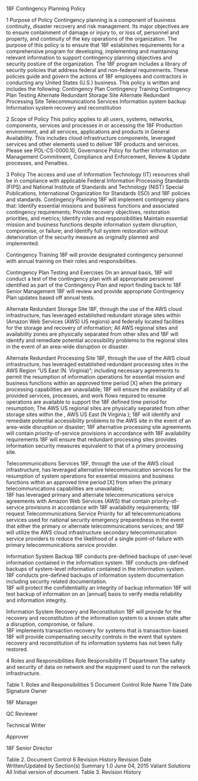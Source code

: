 18F Contingency Planning Policy

1 Purpose of Policy
Contingency planning is a component of business continuity, disaster recovery and risk management. Its major objectives are to ensure containment of damage or injury to, or loss of, personnel and property, and continuity of the key operations of the organization.
The purpose of this policy is to ensure that 18F establishes requirements for a comprehensive program for developing, implementing and maintaining relevant information to support contingency planning objectives and security posture of the organization.
The 18F program includes a library of security policies that address federal and non-federal requirements. These policies guide and govern the actions of 18F employees and contractors in conducting any United States (U.S.) business.
This policy is written and includes the following:
Contingency Plan
Contingency Training
Contingency Plan Testing
Alternate Redundant Storage Site
Alternate Redundant  Processing Site
Telecommunications Services
Information system backup
Information system  recovery and reconstitution

2 Scope of Policy
This policy applies to all users, systems, networks, components, services and processes in or accessing the 18F Production environment, and all services, applications and products in General Availability.  This includes cloud infrastructure components, leveraged services and other elements used to deliver 18F products and services.
Please see POL-CS-0000.10, Governance Policy for further information on Management Commitment, Compliance and Enforcement, Review & Update processes, and Penalties.

3 Policy
The access and use of Information Technology (IT) resources shall be in compliance with applicable Federal Information Processing Standards (FIPS) and National Institute of Standards and Technology (NIST) Special Publications, International Organization for Standards (ISO) and 18F policies and standards.
Contingency Planning
18F will implement contingency plans that:
Identify essential missions and business functions and associated contingency requirements;
Provide recovery objectives, restoration priorities, and metrics;
Identify roles and responsibilities
Maintain essential mission and business functions despite information system disruption, compromise, or failure; and
Identify full system restoration without deterioration of the security measure as originally planned and implemented.

Contingency Training
18F will provide designated contingency personnel with annual training on their roles and responsibilities.

Contingency Plan Testing and Exercises
On an annual basis, 18F will conduct a test of the contingency plan with all appropriate personnel identified as part of the Contingency Plan and report finding back to 18F Senior Management
18F will review and provide appropriate Contingency Plan updates based off annual tests.  

Alternate Redundant Storage Site
18F, through the use of the AWS cloud infrastructure, has leveraged established redundant storage sites within (Amazon Web Services (AWS)  US regions) and federally located facilities for the storage and recovery of information;
All AWS regional sites and availability zones are physically separated from other sites and 18F will identify and remediate potential accessibility problems to the regional sites in the event of an area-wide disruption or disaster.  

Alternate Redundant Processing Site
18F, through the use of the AWS cloud infrastructure, has leveraged established redundant processing sites in the AWS Region “US East (N. Virginia)”; including necessary agreements to permit the resumption of information operations for essential mission and business functions within an approved time period [X] when the primary processing capabilities are unavailable;
18F will ensure  the availability of all provided services, processes, and work flows required to resume operations are available to support the 18F defined time period for resumption;
The AWS US regional sites are physically separated from other storage sites within the , AWS US East (N Virginia );
18F will identify and remediate potential accessibility problems to the AWS site in the event of an area-wide disruption or disaster;
18F alternative processing site agreements will contain priority-of-service provisions in accordance with 18F availability requirements
18F will ensure that redundant processing sites provides information security measures equivalent to that of a primary processing site.

Telecommunications Services
18F, through the use of the AWS cloud infrastructure, has leveraged alternative telecommunication services for the resumption of system operations for essential missions and business functions within an approved time period  [X] from when the primary telecommunications capabilities are unavailable;  
18F has leveraged  primary and alternate telecommunications service agreements with Amazon Web Services (AWS) that contain priority-of-service provisions in accordance with 18F availability requirements;
18F request Telecommunications Service Priority for all telecommunications services used for national security emergency preparedness in the event that either the primary or alternate telecommunications services; and
18F will utilize the AWS cloud infrastructure secondary telecommunication service providers to reduce the likelihood of a single point-of-failure with primary telecommunications service provider.

Information System Backup
18F conducts pre-defined backups of user-level information contained in the information system.
18F conducts pre-defined backups of system-level information contained in the information system.
18F conducts pre-defined backups of information system documentation including security related documentation.  
18F will protect the confidentiality an integrity of backup information
18F will test backup of information on an [annual] basis to verify media reliability and information integrity.  

Information System Recovery and Reconstitution
18F will provide for the recovery and reconstitution of the information system to a known state after a disruption, compromise, or failure.  
18F implements transaction recovery for systems that is transaction-based.
18F will provide compensating security controls in the event that system recovery and reconstitution of its information systems has not been fully restored.

4 Roles and Responsibilities
Role
Responsibility
IT Department
The safety and security of data on network and the equipment used to run the network infrastructure.


Table 1. Roles and Responsibilities
5 Document Control
Role
Name
Title
Date
Signature
Owner

18F Manager


QC Reviewer

Technical Writer


Approver

18F Senior Director


Table 2. Document Control
6 Revision History
Revision
Date
Written/Updated by
Section(s)
Summary
1.0
June 04, 2015
Valiant Solutions
All
Initial version of document.
Table 3. Revision History
